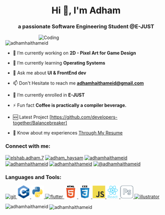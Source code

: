 <h1 align="center">
  Hi 👋, I'm Adham
</h1>
<h3 align="center">
  a passionate Software Engineering Student @E-JUST
</h3>

<!--- <img align="right" alt="Coding" width="400" src="https://i.imgur.com/MvMxQ1a.gif"> --->
<img align="right" alt="Coding" width="400" src="https://media.tenor.com/psQzFHIko4MAAAAd/study-anime.gif">

<p align="left"> <img src="https://komarev.com/ghpvc/?username=adhamhaithameid&label=Profile%20views&color=0e75b6&style=flat" alt="adhamhaithameid" /> </p>

- 🔭 I’m currently working on **2D - Pixel Art for Game Design**

- 🌱 I’m currently learning **Operating Systems**

- 💬 Ask me about **UI & FrontEnd dev**

- 📫 Don't Hesitate to reach me **adhamhaithameid@gmail.com**

- 🏫 I’m currently enrolled in **E-JUST**

- ⚡ Fun fact **Coffee is practically a compiler beverage.**
  
- 🆕 Latest Project [https://github.com/developers-together/Balancebreaker]
  
- 📄 Know about my experiences [Through My Resume](https://drive.google.com/file/d/1Dl5erZBc2yLMCbR76Iubh0_9cXYkcMeS/view?usp=drive_link)
 
  

<h3 align="left">
  Connect with me:
</h3>
<p align="left">
<a href="https://fb.com/elshab.adham.7" target="blank"><img align="center" src="https://raw.githubusercontent.com/rahuldkjain/github-profile-readme-generator/master/src/images/icons/Social/facebook.svg" alt="elshab.adham.7" height="30" width="40" /></a>
<a href="https://instagram.com/adham_haysam" target="blank"><img align="center" src="https://raw.githubusercontent.com/rahuldkjain/github-profile-readme-generator/master/src/images/icons/Social/instagram.svg" alt="adham_haysam" height="30" width="40" /></a>
<a href="https://x.com/_Adhom_" target="blank"><img align="center" src="https://raw.githubusercontent.com/rahuldkjain/github-profile-readme-generator/master/src/images/icons/Social/twitter.svg" alt="adhamhaithameid" height="30" width="40" /></a>
<a href="https://linkedin.com/in/adhamhaithameid" target="blank"><img align="center" src="https://raw.githubusercontent.com/rahuldkjain/github-profile-readme-generator/master/src/images/icons/Social/linked-in-alt.svg" alt="adhamhaithameid" height="30" width="40" /></a>
<a href="https://www.behance.net/adhamhaithameid" target="blank"><img align="center" src="https://raw.githubusercontent.com/rahuldkjain/github-profile-readme-generator/master/src/images/icons/Social/behance.svg" alt="adhamhaithameid" height="30" width="40" /></a>
<a href="https://medium.com/@adhamhaithameid" target="blank"><img align="center" src="https://raw.githubusercontent.com/rahuldkjain/github-profile-readme-generator/master/src/images/icons/Social/medium.svg" alt="@adhamhaithameid" height="30" width="40" /></a>
<!--- <a href="https://codeforces.com/profile/adhamhaithameid" target="blank"><img align="center" src="https://raw.githubusercontent.com/rahuldkjain/github-profile-readme-generator/master/src/images/icons/Social/codeforces.svg" alt="adhamhaithameid" height="30" width="40" /></a> --->
<!--- <a href="https://www.leetcode.com/adhamhaithameid" target="blank"><img align="center" src="https://raw.githubusercontent.com/rahuldkjain/github-profile-readme-generator/master/src/images/icons/Social/leet-code.svg" alt="adhamhaithameid" height="30" width="40" /></a> --->
</p>

<h3 align="left">Languages and Tools:</h3>
<p align="left"> 
  <!--- <a href="https://www.arduino.cc/" target="_blank" rel="noreferrer"> <img src="https://cdn.worldvectorlogo.com/logos/arduino-1.svg" alt="arduino" width="40" height="40"/> </a> --->
   <!--- <a href="https://dart.dev" target="_blank" rel="noreferrer"> <img src="https://www.vectorlogo.zone/logos/dartlang/dartlang-icon.svg" alt="dart" width="40" height="40"/> </a> --->
   <!--- <a href="https://www.figma.com/" target="_blank" rel="noreferrer"> <img src="https://www.vectorlogo.zone/logos/figma/figma-icon.svg" alt="figma" width="40" height="40"/> </a> --->
   <!--- <a href="https://postman.com" target="_blank" rel="noreferrer"> <img src="https://www.vectorlogo.zone/logos/getpostman/getpostman-icon.svg" alt="postman" width="40" height="40"/> </a> --->
   <!--- <a href="https://firebase.google.com/" target="_blank" rel="noreferrer"> <img src="https://www.vectorlogo.zone/logos/firebase/firebase-icon.svg" alt="firebase" width="40" height="40"/> </a> --->
  <a href="https://git-scm.com/" target="_blank" rel="noreferrer"> <img src="https://www.vectorlogo.zone/logos/git-scm/git-scm-icon.svg" alt="git" width="40" height="40"/> </a>
  <a href="https://www.w3schools.com/cpp/" target="_blank" rel="noreferrer"> <img src="https://raw.githubusercontent.com/devicons/devicon/master/icons/cplusplus/cplusplus-original.svg" alt="cplusplus" width="40" height="40"/> </a>
  <a href="https://www.python.org" target="_blank" rel="noreferrer"> <img src="https://raw.githubusercontent.com/devicons/devicon/master/icons/python/python-original.svg" alt="python" width="40" height="40"/> </a>
  <a href="https://flutter.dev" target="_blank" rel="noreferrer"> <img src="https://www.vectorlogo.zone/logos/flutterio/flutterio-icon.svg" alt="flutter" width="40" height="40"/> </a>
  <a href="https://www.w3.org/html/" target="_blank" rel="noreferrer"> <img src="https://raw.githubusercontent.com/devicons/devicon/master/icons/html5/html5-original-wordmark.svg" alt="html5" width="40" height="40"/> </a>
  <a href="https://www.w3schools.com/css/" target="_blank" rel="noreferrer"> <img src="https://raw.githubusercontent.com/devicons/devicon/master/icons/css3/css3-original-wordmark.svg" alt="css3" width="40" height="40"/> </a>
  <a href="https://developer.mozilla.org/en-US/docs/Web/JavaScript" target="_blank" rel="noreferrer"> <img src="https://raw.githubusercontent.com/devicons/devicon/master/icons/javascript/javascript-original.svg" alt="javascript" width="40" height="40"/> </a>
  <a href="https://reactjs.org/" target="_blank" rel="noreferrer"> <img src="https://raw.githubusercontent.com/devicons/devicon/master/icons/react/react-original-wordmark.svg" alt="react" width="40" height="40"/> </a>
  <a href="https://www.photoshop.com/en" target="_blank" rel="noreferrer"> <img src="https://raw.githubusercontent.com/devicons/devicon/master/icons/photoshop/photoshop-line.svg" alt="photoshop" width="40" height="40"/> </a>
  <a href="https://www.adobe.com/in/products/illustrator.html" target="_blank" rel="noreferrer"> <img src="https://www.vectorlogo.zone/logos/adobe_illustrator/adobe_illustrator-icon.svg" alt="illustrator" width="40" height="40"/> </a>
</p>

<p><img align="left" src="https://github-readme-stats.vercel.app/api/top-langs?username=adhamhaithameid&show_icons=true&locale=en&layout=compact" alt="adhamhaithameid" /></p>

<p>&nbsp;<img align="center" src="https://github-readme-stats.vercel.app/api?username=adhamhaithameid&show_icons=true&locale=en" alt="adhamhaithameid" /></p>
